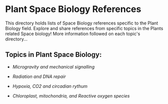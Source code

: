# Plant Space Biology References

This directory holds lists of Space Biology references specific to the Plant Biology field. Explore and share references from specific topics in the Plants related Space biology! More information followed on each topic's directory...

## Topics in Plant Space Biology:

- *Microgravity and mechanical signalling*

- *Radiation and DNA repair*

- *Hypoxia, CO2 and circadian rythum*

- *Chloroplast, mitochondria, and Reactive oxygen species*

  
